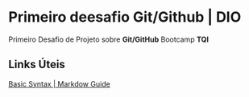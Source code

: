 # Primeiro deesafio Git/Github | DIO
Primeiro Desafio de Projeto sobre **Git/GitHub** Bootcamp **TQI**

## Links Úteis
[Basic Syntax | Markdow Guide](https://www.markdownguide.org/basic-syntax/)
